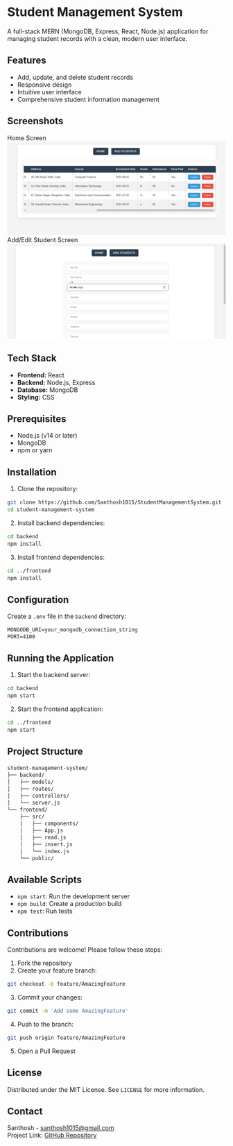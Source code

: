 # Student Management System

A full-stack MERN (MongoDB, Express, React, Node.js) application for managing student records with a clean, modern user interface.

## Features
- Add, update, and delete student records
- Responsive design
- Intuitive user interface
- Comprehensive student information management

## Screenshots
Home Screen  
![Home Screen](https://github.com/Santhosh1015/StudentManagementSystem/blob/main/sms1.png?raw=true)  
Add/Edit Student Screen  
![Manage Students](https://github.com/Santhosh1015/StudentManagementSystem/blob/main/sms2.png?raw=true)  

## Tech Stack
- **Frontend:** React
- **Backend:** Node.js, Express
- **Database:** MongoDB
- **Styling:** CSS

## Prerequisites
- Node.js (v14 or later)
- MongoDB
- npm or yarn

## Installation
1. Clone the repository:
```bash
git clone https://github.com/Santhosh1015/StudentManagementSystem.git
cd student-management-system
```
2. Install backend dependencies:
```bash
cd backend
npm install
```
3. Install frontend dependencies:
```bash
cd ../frontend
npm install
```

## Configuration
Create a `.env` file in the `backend` directory:
```env
MONGODB_URI=your_mongodb_connection_string
PORT=4100
```

## Running the Application
1. Start the backend server:
```bash
cd backend
npm start
```
2. Start the frontend application:
```bash
cd ../frontend
npm start
```

## Project Structure
```
student-management-system/
├── backend/
│   ├── models/
│   ├── routes/
│   ├── controllers/
│   └── server.js
└── frontend/
    ├── src/
    │   ├── components/
    │   ├── App.js
    │   ├── read.js
    │   ├── insert.js
    │   └── index.js
    └── public/
```

## Available Scripts
- `npm start`: Run the development server
- `npm build`: Create a production build
- `npm test`: Run tests

## Contributions
Contributions are welcome! Please follow these steps:
1. Fork the repository
2. Create your feature branch:
```bash
git checkout -b feature/AmazingFeature
```
3. Commit your changes:
```bash
git commit -m 'Add some AmazingFeature'
```
4. Push to the branch:
```bash
git push origin feature/AmazingFeature
```
5. Open a Pull Request

## License
Distributed under the MIT License. See `LICENSE` for more information.

## Contact
Santhosh - santhosh1015@gmail.com  
Project Link: [GitHub Repository](https://github.com/Santhosh1015/StudentManagementSystem)

